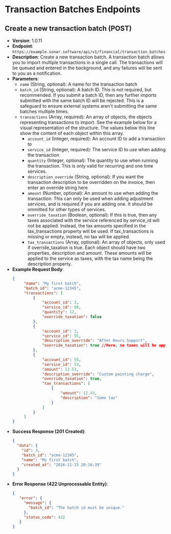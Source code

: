 # Transaction Batches Endpoints

## Create a new transaction batch (POST)
- **Version**: 1.0.11
- **Endpoint**: `https://example.sonar.software/api/v1/financial/transaction_batches`
- **Description**: Create a new transaction batch. A transaction batch allows you to import multiple transactions in a single call. The transactions will be queued and entered in the background, and any failures will be sent to you as a notification.
- **Parameters**:
    - `name` (String, optional): A name for the transaction batch
    - `batch_id` (String, optional): A batch ID. This is not required, but recommended. If you submit a batch ID, then any further imports submitted with the same batch ID will be rejected. This is a safeguard to ensure external systems aren't submitting the same batches multiple times.
    - `transactions` (Array, required): An array of objects, the objects representing transactions to import. See the example below for a visual representation of the structure. The values below this line show the content of each object within this array.
        - `account_id` (Integer, required): An account ID to add a transaction to
        - `service_id` (Integer, required): The service ID to use when adding the transaction
        - `quantity` (Integer, optional): The quantity to use when running the transaction. This is only valid for recurring and one time services.
        - `description_override` (String, optional): If you want the transaction description to be overridden on the invoice, then enter an override string here
        - `amount` (Number, optional): An amount to use when adding the transaction. This can only be used when adding adjustment services, and is required if you are adding one. It should be ommitted for other types of services.
        - `override_taxation` (Boolean, optional): If this is true, then any taxes associated with the service referenced by service_id will not be applied. Instead, the tax amounts specified in the tax_transactions property will be used. If tax_transactions is missing or empty, instead, no tax will be applied.
        - `tax_transactions` (Array, optional): An array of objects, only used if override_taxation is true. Each object should have two properties, description and amount. These amounts will be applied to the service as taxes, with the tax name being the description property.
- **Example Request Body**:
    ```json
    {
         "name": "My first batch",
         "batch_id": "acme-12345",
         "transactions": [
             {
                 "account_id": 3,
                 "service_id": 89,
                 "quantity": 12,
                 "override_taxation": false
             },
             {
                 "account_id": 3,
                 "service_id": 55,
                 "description_override": "After Hours Support",
                 "override_taxation": true //Here, no taxes will be applied even if service_id 55 has taxes, because we are overriding taxes and supplying no transactions
             },
             {
                 "account_id": 55,
                 "service_id": 53,
                 "amount": 12.53,
                 "description_override": "Custom painting charge",
                 "override_taxation": true,
                 "tax_transactions": [
                     {
                         "amount": 12.43,
                         "description": "Some tax"
                     }
                 ]
             }
         ]
    }
    ```
- **Success Response (201 Created)**:
    ```json
    {
      "data": {
        "id": 3,
        "batch_id": "acme-12345",
        "name": "My first batch",
        "created_at": "2016-11-15 20:16:39"
      }
    }
    ```
- **Error Response (422 Unprocessable Entity)**:
    ```json
    {
       "error": {
         "message": {
           "batch_id": "The batch id must be unique."
         },
         "status_code": 422
       }
    }
    ```
```
